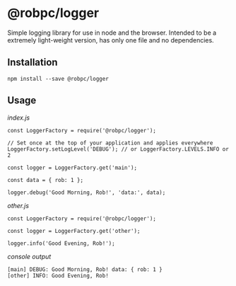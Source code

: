 # @robpc/logger

Simple logging library for use in node and the browser. Intended to be a extremely light-weight version, has only one file and no dependencies.

## Installation

    npm install --save @robpc/logger

## Usage

_index.js_

    const LoggerFactory = require('@robpc/logger');

    // Set once at the top of your application and applies everywhere
    LoggerFactory.setLogLevel('DEBUG'); // or LoggerFactory.LEVELS.INFO or 2

    const logger = LoggerFactory.get('main');

    const data = { rob: 1 };

    logger.debug('Good Morning, Rob!', 'data:', data);

_other.js_

    const LoggerFactory = require('@robpc/logger');

    const logger = LoggerFactory.get('other');

    logger.info('Good Evening, Rob!');

_console output_

    [main] DEBUG: Good Morning, Rob! data: { rob: 1 }
    [other] INFO: Good Evening, Rob!